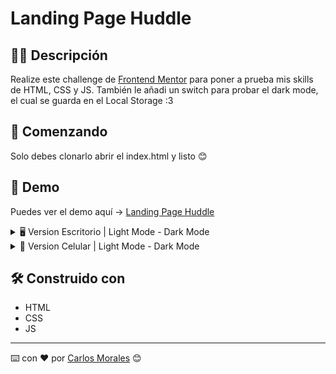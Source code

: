 # Landing Page Huddle

## ✍🏻 Descripción

Realize este challenge de [Frontend Mentor](https://www.frontendmentor.io/) para poner a prueba mis skills de HTML, CSS y JS.
También le añadi un switch para probar el dark mode, el cual se guarda en el Local Storage :3

## 🚀 Comenzando

Solo debes clonarlo abrir el index.html y listo 😊

## 🎨 Demo

Puedes ver el demo aquí → [Landing Page Huddle](https://cjosue15.github.io/landing-page-huddle/)

<details>

<summary>🖥 Version Escritorio | Light Mode - Dark Mode</summary>

![](./examples/desktop-light.png)

![](./examples/desktop-dark.png)

</details>

<details>

<summary>📱 Version Celular | Light Mode - Dark Mode</summary>

![](./examples/movil-light.png)

![](./examples/movil-dark.png)

</details>

## 🛠️ Construido con

-   HTML
-   CSS
-   JS

---

⌨️ con ❤️ por [Carlos Morales](https://github.com/cjosue15) 😊
